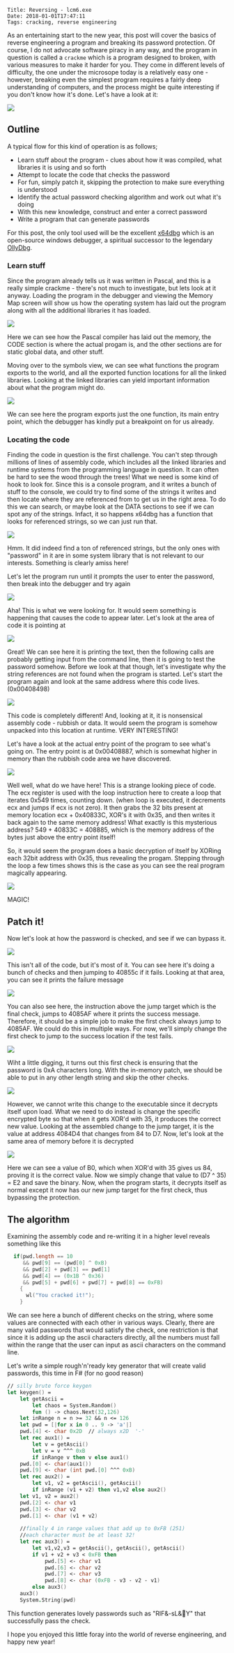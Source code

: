     Title: Reversing - lcm6.exe
    Date: 2018-01-01T17:47:11
    Tags: cracking, reverse engineering

As an entertaining start to the new year, this post will cover the basics of reverse engineering a program and breaking its password protection.  Of course, I do not advocate software piracy in any way, and the program in question is called a `crackme` which is a program designed to broken, with various measures to make it harder for you.  They come in different levels of difficulty, the one under the microsope today is a relatively easy one - however, breaking even the simplest program requires a fairly deep understanding of computers, and the process might be quite interesting if you don't know how it's done.  Let's have a look at it:

![](../../../../../img/reverse1/1.png)

<!-- more -->

## Outline 

A typical flow for this kind of operation is as follows;

* Learn stuff about the program - clues about how it was compiled, what libraries it is using and so forth
* Attempt to locate the code that checks the password
* For fun, simply patch it, skipping the protection to make sure everything is understood
* Identify the actual password checking algorithm and work out what it's doing
* With this new knowledge, construct and enter a correct password
* Write a program that can generate passwords

For this post, the only tool used will be the excellent [x64dbg](https://x64dbg.com/#start) which is an open-source windows debugger, a spiritual successor to the legendary [OllyDbg](http://www.ollydbg.de/).


### Learn stuff

Since the program already tells us it was written in Pascal, and this is a really simple crackme - there's not much to investigate, but lets look at it anyway. Loading the program in the debugger and viewing the Memory Map screen will show us how the operating system has laid out the program along with all the additional libraries it has loaded.

![](../../../../../img/reverse1/2.png)

Here we can see how the Pascal compiler has laid out the memory, the CODE section is where the actual progam is, and the other sections are for static global data, and other stuff.

Moving over to the symbols view, we can see what functions the program exports to the world, and all the exported function locations for all the linked libraries.  Looking at the linked libraries can yield important information about what the program might do. 

![](../../../../../img/reverse1/3.png)

We can see here the program exports just the one function, its main entry point, which the debugger has kindly put a breakpoint on for us already.

### Locating the code

Finding the code in question is the first challenge.  You can't step through millions of lines of assembly code, which includes all the linked libraries and runtime systems from the programming language in question.  It can often be hard to see the wood through the trees!  What we need is some kind of hook to look for.  Since this is a console program, and it writes a bunch of stuff to the console, we could try to find some of the strings it writes and then locate where they are referenced from to get us in the right area.  To do this we can search, or maybe look at the DATA sections to see if we can spot any of the strings.  Infact, it so happens x64dbg has a function that looks for referenced strings, so we can just run that.

![](../../../../../img/reverse1/4.png)

Hmm.  It did indeed find a ton of referenced strings, but the only ones with "password" in it are in some system library that is not relevant to our interests.  Something is clearly amiss here!

Let's let the program run until it prompts the user to enter the password, then break into the debugger and try again

![](../../../../../img/reverse1/5.png)

Aha!  This is what we were looking for.  It would seem something is happening that causes the code to appear later.  Let's look at the area of code it is pointing at

![](../../../../../img/reverse1/6.png)

Great! We can see here it is printing the text, then the following calls are probably getting input from the command line, then it is going to test the password somehow.  Before we look at that though, let's investigate why the string references are not found when the program is started.  Let's start the program again and look at the same address where this code lives. (0x00408498)

![](../../../../../img/reverse1/7.png)

This code is completely different!  And, looking at it, it is nonsensical assembly code - rubbish or data.  It would seem the program is somehow unpacked into this location at runtime.  VERY INTERESTING!

Let's have a look at the actual entry point of the program to see what's going on.  The entry point is at 0x00408887, which is somewhat higher in memory than the rubbish code area we have discovered.

![](../../../../../img/reverse1/8.png)

Well well, what do we have here!  This is a strange looking piece of code.  The ecx register is used with the loop instruction here to create a loop that iterates 0x549 times, counting down. (when loop is executed, it decrements ecx and jumps if ecx is not zero).  It then grabs the 32 bits present at memory location ecx + 0x40833C, XOR's it with 0x35, and then writes it back again to the same memory address!   What exactly is this mysterious address?    549 + 40833C = 408885, which is the memory address of the bytes just above the entry point itself!

So, it would seem the program does a basic decryption of itself by XORing each 32bit address with 0x35, thus revealing the progam.  Stepping through the loop a few times shows this is the case as you can see the real program magically appearing.

![](../../../../../img/reverse1/9.png)

MAGIC!


## Patch it!

Now let's look at how the password is checked, and see if we can bypass it.


![](../../../../../img/reverse1/10.png)

This isn't all of the code, but it's most of it.  You can see here it's doing a bunch of checks and then jumping to 40855c if it fails.  Looking at that area, you can see it prints the failure message

![](../../../../../img/reverse1/11.png)

You can also see here, the instruction above the jump target which is the final check, jumps to 4085AF where it prints the success message.  Therefore, it should be a simple job to make the first check always jump to 4085AF.  We could do this in multiple ways.  For now, we'll simply change the first check to jump to the success location if the test fails.  

![](../../../../../img/reverse1/12.png)

Wiht a little digging,  it turns out this first check is ensuring that the password is 0xA characters long.  With the in-memory patch, we should be able to put in any other length string and skip the other checks.

![](../../../../../img/reverse1/13.png)


However, we cannot write this change to the executable since it decrypts itself upon load.  What we need to do instead is change the specific encrypted byte so that when it gets XOR'd with 35, it produces the correct new value.  Looking at the assembled change to the jump target, it is the value at address 4084D4 that changes from 84 to D7. Now, let's look at the same area of memory before it is decrypted 

![](../../../../../img/reverse1/14.png)

Here we can see a value of B0, which when XOR'd with 35 gives us 84, proving it is the correct value.  Now we simply change that value to  (D7 ^ 35) = E2 and save the binary.  Now, when the program starts, it decrypts itself as normal except it now has our new jump target for the first check, thus bypassing the protection.


## The algorithm

Examining the assembly code and re-writing it in a higher level reveals something like this

```d
  if(pwd.length == 10
     && pwd[9] == (pwd[0] ^ 0xB)
     && pwd[2] + pwd[3] == pwd[1]
     && pwd[4] == (0x1B ^ 0x36)
     && pwd[5] + pwd[6] + pwd[7] + pwd[8] == 0xFB)
    {
      wl("You cracked it!");
    }
```

We can see here a bunch of different checks on the string, where some values are connected with each other in various ways.  Clearly, there are many valid passwords that would satisfy the check, one restriction is that since it is adding up the ascii characters directly, all the numbers must fall within the range that the user can input as ascii characters on the command line.

Let's write a simple rough'n'ready key generator that will create valid passwords, this time in F# (for no good reason)

```fsharp
// silly brute force keygen
let keygen() = 
    let getAscii = 
        let chaos = System.Random()
        fun () -> chaos.Next(32,126)
    let inRange n = n >= 32 && n <= 126
    let pwd = [|for x in 0 .. 9 -> 'a'|]
    pwd.[4] <- char 0x2D  // always x2D  '-'
    let rec aux1() =
        let v = getAscii()
        let v = v ^^^ 0xB
        if inRange v then v else aux1()
    pwd.[0] <- char(aux1())
    pwd.[9] <- char (int pwd.[0] ^^^ 0xB)
    let rec aux2() =
        let v1, v2 = getAscii(), getAscii()
        if inRange (v1 + v2) then v1,v2 else aux2()
    let v1, v2 = aux2()
    pwd.[2] <- char v1
    pwd.[3] <- char v2
    pwd.[1] <- char (v1 + v2)
    
    //finally 4 in range values that add up to 0xFB (251)
    //each character must be at least 32!
    let rec aux3() =
        let v1,v2,v3 = getAscii(), getAscii(), getAscii()
        if v1 + v2 + v3 < 0xFB then 
            pwd.[5] <- char v1
            pwd.[6] <- char v2
            pwd.[7] <- char v3
            pwd.[8] <- char (0xFB - v3 - v2 - v1)
        else aux3()
    aux3()
    System.String(pwd)
```

This function generates lovely passwords such as "RlF&-sL&Y" that successfully pass the check.


I hope you enjoyed this little foray into the world of reverse engineering, and happy new year!









